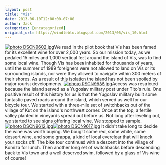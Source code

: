 ```yaml
---
layout: post
title: "Vis"
date: 2013-06-10T12:00:00-07:00
author: Jack
categories: [uncategorized]
original_url: https://windleblo.blogspot.com/2013/06/vis_10.html
---
```


[![ photo DSCN9602.jpg](https://lh3.googleusercontent.com/blogger_img_proxy/AEn0k_v3PwWjtbNfukUnNS_uF28Gr6XvMXdTzR-rLXPl06KN9UQ4UpaArrZQiGfEV8REFf4EthEXs0PU_d5GwevR_xoFJoAGs6_CrTtrf6DtwrUzFDG6-BE97O0ahNcrc3ZQP1ID1kD6wUJ7WGTuFNw=s0-d)](http://s373.photobucket.com/user/windleblo/media/Croatia/DSCN9602.jpg.html)We read in the pilot book that Vis has been famed for its excellent wine for over 2,000 years. So our mission today, as we pedaled 15 miles and 1,000 vertical feet around the island of Vis, was to find some local wine. Though Vis has been inhabited for thousands of years, until the summer of 1989 foreigners were not allowed to land on Vis or its surrounding islands, nor were they allowed to navigate within 300 meters of their shores. As a result of this isolation the island has not been spoiled by major tourist developments. [![ photo DSCN9635.jpg](https://lh3.googleusercontent.com/blogger_img_proxy/AEn0k_suv--q0tbq8urK6uEJgl_XtiOwmaBlwdDz0Avgk5PshiTHdjYacB03lRHlnN-7lbSyii1AgORjLKopvmxRxlZUB9E8pmtN2dKRuYhwUQeukE1v9t0PKWafB6Vm5M6DsogtXWPx43CJyfjRAPw=s0-d)](http://s373.photobucket.com/user/windleblo/media/Croatia/DSCN9635.jpg.html)Access was restricted because the island served as a Yugoslav military post under Tito's rule. One positive result of this history for us is that the Yugoslav military built some fantastic paved roads around the island, which served us well for our bicycle tour. We started with a three-mile set of switchbacks out of the village of Kut on the island's northwest corner. Once at the top, a fertile valley planted in vineyards spread out before us. Not long after leveling out, we started to see signs offering local wine. We stopped to sample. [![ photo DSCN9612.jpg](https://lh3.googleusercontent.com/blogger_img_proxy/AEn0k_t4ex4nUFYo_VqfcFxgHNdmQ4VpapZcAE7-_lck28r8IzAD0jjUmahBAzA8zR814kInCxkHkVWnvECpFk5SM6Fx5ttBmbLiZFE9oXfbDxk8Kmnji2pnTKL1HiErsAY0PWSNIWEJo3Y82qpfi6-e=s0-d)](http://s373.photobucket.com/user/windleblo/media/Croatia/DSCN9612.jpg.html)[![ photo DSCN9617.jpg](https://lh3.googleusercontent.com/blogger_img_proxy/AEn0k_vuUFWdIiWhjsXErFlPOsbkjJPWNxK0nN-Pvlc45sEGwrjt4yZ-d6VmpF9LZvPt-5aBXjFYUu0hwbvkkkO65nvRTUDASNUdcDgGJEsWDXtezLmC8A1mXNTuUYML_KlMyG_bXa16K_Yw4BkwNbCd=s0-d)](http://s373.photobucket.com/user/windleblo/media/Croatia/DSCN9617.jpg.html) It didn't take long to decide the wine was worth buying. We bought some red, some white, some dessert wine, and some grappa, a kind of local everclear that will knock your socks off. The bike tour continued with a descent into the village of Komiza for lunch. Then another long set of switchbacks before descending back to Vis town and a well deserved swim, followed by a glass of Vis wine of course!